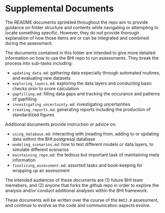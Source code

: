 # Supplemental Documents


The README documents sprinkled throughout the repo aim to provide guidance on folder structure and contents while navigating or attempting to locate something specific. However, they do not provide thorough explanation of how those items are or can be integrated and combined during the assessment.

The documents contained in this folder are intended to give more detailed information on how to use the BHI repo to run assessments. They break the process into sub-tasks including:

* `updating_data.md`: gathering data especially through automated routines, and evaluating new datasets
* `exploring_layers.md`: exploring the data layers and conducting basic checks prior to score calculation  
* `gapfilling.md`: filling data gaps and tracking the occurance and patterns of gapfilling  
* `investigating_uncertainty.md`: investigating uncertainties  
* `creating_reports.md`: generating reports including the production of standardized figures

Additional documents provide instruction or advice on:

* `using_database.md`: interacting with (reading from, adding to or updating data within) the BHI postgresql database
* `modeling_scenarios.md`: how to test different models or data layers, to simulate different scenarios  
* `maintaining_repo.md`: the tedious but important task of maintaining meta information  
* `finalizing_assessment.md`: assorted tasks and book-keeping for wrapping up an assessment  

The intended audiences of these documents are (1) future BHI team memebers, and (2) anyone that forks the github repo in order to explore the analysis and/or conduct additional analyses within the BHI framework.

These documents will be written over the course of the `BHI2.0` assessment, and continue to evolve as the code and communication aspects evolve.
